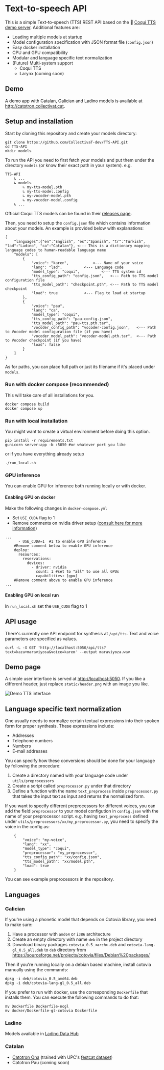 # Text-to-speech API

This is a simple Text-to-speech (TTS) REST API based on the 🐸 [Coqui TTS demo server](https://github.com/coqui-ai/TTS/tree/dev/TTS/server). Additional features are:

- Loading multiple models at startup
- Model configuration specification with JSON format file (`config.json`)
- Easy docker installation
- CPU and GPU compatibility
- Modular and language specific text normalization 
- (Future) Multi-system support	
	- Coqui TTS
	- Larynx (coming soon)
	
## Demo

A demo app with Catalan, Galician and Ladino models is available at http://catotron.collectivat.cat. 

## Setup and installation

Start by cloning this repository and create your models directory:
```
git clone https://github.com/CollectivaT-dev/TTS-API.git
cd TTS-API
mkdir models
```

To run the API you need to first fetch your models and put them under the directory `models` (or know their exact path in your system). e.g.

```
TTS-API
    ↳ ...
    ↳ models
    	↳ my-tts-model.pth
        ↳ my-tts-model.config
        ↳ my-vocoder-model.pth
        ↳ my-vocoder-model.config
    ↳ ...
```

Official Coqui TTS models can be found in their [releases page](https://github.com/coqui-ai/TTS/releases).

Then, you need to setup the `config.json` file which contains information about your models. An example is provided below with explanations:

```
{
    "languages":{"en":"English", "es":"Spanish", "tr":"Turkish", "lad":"Ladino", "ca":"Catalan"}, <--- This is a dictionary mapping language codes to human-readable language name
    "models": [
        {
            "voice": "karen",			<--- Name of your voice
            "lang": "lad", 			<--- Language code
            "model_type": "coqui",  		<--- TTS system id
            "tts_config_path": "config.json",	<--- Path to TTS model configuration file 
            "tts_model_path": "checkpoint.pth",	<--- Path to TTS model checkpoint 
            "load": true 			<--- Flag to load at startup
        },
        {
            "voice": "pau",
            "lang": "ca",
            "model_type": "coqui",
            "tts_config_path": "pau-config.json",
            "tts_model_path": "pau-tts.pth.tar",
            "vocoder_config_path": "vocoder-config.json",	<--- Path to Vocoder model configuration file (if you have)
            "vocoder_model_path": "vocoder-model.pth.tar",	<--- Path to Vocoder checkpoint (if you have)
            "load": false
        }
    ]
}
```

As for paths, you can place full path or just its filename if it's placed under `models`.

### Run with docker compose (recommended)

This will take care of all installations for you.

```
docker compose build
docker compose up
```

### Run with local installation

You might want to create a virtual environment before doing this option.

```
pip install -r requirements.txt
gunicorn server:app -b :5050 #or whatever port you like
```

or if you have everything already setup
```
./run_local.sh
```

### GPU inference

You can enable GPU for inference both running locally or with docker. 

#### Enabling GPU on docker

Make the following changes in `docker-compose.yml`

- Set `USE_CUDA` flag to 1
- Remove comments on nvidia driver setup ([consult here for more information](https://docs.docker.com/compose/gpu-support/))
```
...
      - USE_CUDA=1  #1 to enable GPU inference
    #Remove comment below to enable GPU inference
    deploy:
      resources:
        reservations:
          devices:
            - driver: nvidia
              count: 1 #set to "all" to use all GPUs
              capabilities: [gpu]
    #Remove comment above to enable GPU inference
...
```

#### Enabling GPU on local run

In `run_local.sh` set the `USE_CUDA` flag to 1

## API usage

There's currently one API endpoint for synthesis at `/api/tts`. Text and voice parameters are specified as values. 

```
curl -L -X GET 'http://localhost:5050/api/tts?text=kaza+maraviyosa&voice=karen' --output maraviyoza.wav
```

## Demo page

A simple user interface is served at [http://localhost:5050](http://localhost:5050). If you like a different header, just replace `static/header.png` with an image you like.

![Demo TTS interface](img/default-demo-page.png)

## Language specific text normalization

One usually needs to normalize certain textual expressions into their spoken form for proper synthesis. These expressions include:

- Addresses
- Telephone numbers
- Numbers
- E-mail addresses 

You can specify how these conversions should be done for your language by following the procedure:

1. Create a directory named with your language code under `utils/preprocessors`
2. Create a script called `preprocessor.py` under that directory
3. Define a function with the name `text_preprocess` inside `preprocessor.py` that takes the input text as input and returns the normalized form.

If you want to specify different preprocessors for different voices, you can add the field `preprocessor` to your model configution in `config.json` with the name of your preprocessor script. e.g. having `text_preprocess` defined under `utils/preprocessors/xx/my_preprocessor.py`, you need to specify the voice in the config as:

```
    {
        "voice": "my-voice",
        "lang": "xx",
        "model_type": "coqui",
        "preprocessor": "my_preprocessor",
        "tts_config_path": "xx/config.json",
        "tts_model_path": "xx/model.pth",
        "load": true
    }
```

You can see example preprocessors in the repository.

## Languages

### Galician

If you're using a phonetic model that depends on Cotovia library, you need to make sure:

1. Have a processor with `amd64` or `i386` architecture
2. Create an empty directory with name `deb` in the project directory
3. Download binary packages `cotovia_0.5_<arch>.deb` and `cotovia-lang-gl_0.5_all.deb` to `deb` directory from https://sourceforge.net/projects/cotovia/files/Debian%20packages/ 

Then if you're running locally on a debian based machine, install cotovia manually using the commands:

```
dpkg -i deb/cotovia_0.5_amd64.deb
dpkg -i deb/cotovia-lang-gl_0.5_all.deb
```

If you prefer to run with docker, use the corresponding `Dockerfile` that installs them. You can execute the following commands to do that:

```
mv Dockerfile Dockerfile-nogl
mv docker/Dockerfile-gl-cotovia Dockerfile
```

### Ladino

Models available in [Ladino Data Hub](https://data.sefarad.com.tr/dataset/tts-training-dataset)

### Catalan

- [Catotron Ona](https://g4e5.c13.e2-2.dev/dataset-share/catotron-ona-fast-speech-v0.2.zip) (trained with UPC's [festcat dataset](http://festcat.talp.cat/download.php)) 
- Catotron Pau (coming soon)
